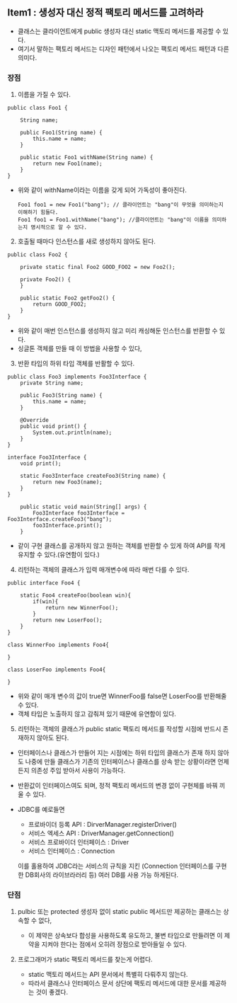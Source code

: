 ## Item1 : 생성자 대신 정적 팩토리 메서드를 고려하라

- 클래스는 클라이언트에게 public 생성자 대신 static 맥토리 메서드를 제공할 수 있다.
- 여기서 말하는 팩토리 메서드는 디자인 패턴에서 나오는 팩토리 메서드 패턴과 다른 의미다.



### 장점

1. 이름을 가질 수 있다.

~~~
public class Foo1 {

    String name;

    public Foo1(String name) {
        this.name = name;
    }

    public static Foo1 withName(String name) {
        return new Foo1(name);
    }
}
~~~

- 위와 같이 withName이라는 이름을 갖게 되어 가독성이 좋아진다.

  ~~~
  Foo1 foo1 = new Foo1("bang"); // 클라이언트는 "bang"이 무엇을 의미하는지 이해하기 힘들다. 
  Foo1 foo1 = Foo1.withName("bang"); //클라이언트는 "bang"이 이름을 의미하는지 명시적으로 알 수 있다.
  ~~~



2. 호출될 때마다 인스턴스를 새로 생성하지 않아도 된다. 

~~~
public class Foo2 {

    private static final Foo2 GOOD_FOO2 = new Foo2();

    private Foo2() {
    }

    public static Foo2 getFoo2() {
        return GOOD_FOO2;
    }
}
~~~

- 위와 같이 매번 인스턴스를 생성하지 않고 미리 캐싱해둔 인스턴스를 반환할 수 있다.
- 싱글톤 객체를 만들 때 이 방법을 사용할 수 있다,



3. 반환 타입의 하위 타입 객체를 반활할 수 있다.

~~~
public class Foo3 implements Foo3Interface {
    private String name;

    public Foo3(String name) {
        this.name = name;
    }

    @Override
    public void print() {
        System.out.println(name);
    }
}

interface Foo3Interface {
    void print();

    static Foo3Interface createFoo3(String name) {
        return new Foo3(name);
    }
}
~~~

~~~
    public static void main(String[] args) {
        Foo3Interface foo3Interface = Foo3Interface.createFoo3("bang");
        foo3Interface.print();
    }
~~~

-  같이 구현 클래스를 공개하지 않고 원하는 객체를 반환할 수 있게 하여 API를 작게 유지할 수 있다.(유연함이 있다.)



4. 리턴하는 객체의 클래스가 입력 매개변수에 따라 매번 다를 수 있다.

~~~
public interface Foo4 {
    
    static Foo4 createFoo(boolean win){
        if(win){
            return new WinnerFoo();
        }
        return new LoserFoo();
    }
}

class WinnerFoo implements Foo4{
    
}

class LoserFoo implements Foo4{
    
}
~~~

- 위와 같이 매개 변수의 값이 true면 WinnerFoo를 false면 LoserFoo를 반환해줄 수 있다.
- 객체 타입은 노출하지 않고 감춰져 있기 때문에 유연함이 있다.



5. 리턴하는 객체의 클래스가 public static 팩토리 메서드를 작성할 시점에 반드시 존재하지 않아도 된다.

- 인터페이스나 클래스가 만들어 지는 시점에는 하위 타입의 클래스가 존재 하지 않아도 나중에 만들 클래스가 기존의 인터페이스나 클래스를 상속 받는 상황이라면 언제든지 의존성 주입 받아서 사용이 가능하다.

- 반환값이 인터페이스여도 되며, 정적 팩토리 메서드의 변경 없이 구현체를 바꿔 끼울 수 있다.

- JDBC를 예로들면

  - 프로바이더 등록 API : DirverManager.registerDriver()
  - 서비스 엑세스 API : DriverManager.getConnection()
  - 서비스 프로바이더 인터페이스 : Driver
  - 서비스 인터페이스 : Connection

  이를 홀용하여 JDBC라는 서비스의 규칙을 지킨 (Connection 인터페이스를 구현한 DB회사의 라이브라러리 등) 여러 DB를 사용 가능 하게된다.



### 단점

1. pulbic 또는 protected 생성자 없이 static public 메서드만 제공하는 클래스는 상속할 수 없다,
   - 이 제약은 상속보다 합성을 사용하도록 유도하고, 불변 타입으로 만들려면 이 제약을 지켜야 한다는 점에서
     오히려 장점으로 받아들일 수 있다.



1. 프로그래머가 static 팩토리 메서드를 찾는게 어렵다. 
   - static 맥토리 메서드는 API 문서에서 특별히 다뤄주지 않는다.
   - 따라서 클래스나 인터페이스 문서 상단에 팩토리 메서드에 대한 문서를 제공하는 것이 좋겠다.

